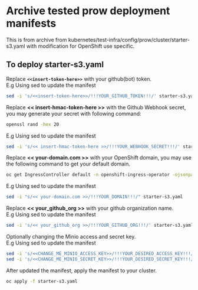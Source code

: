 # Archive tested prow deployment manifests
This is from archive from kubernetes/test-infra/config/prow/cluster/starter-s3.yaml with modification for OpenShift use specific.
## To deploy starter-s3.yaml
Replace **`<<insert-token-here>>`** with your github(bot) token.  
E.g Using sed to update the manifest
```bash
sed -i 's/<<insert-token-here>>/!!!YOUR_GITHUB_TOKEN!!!/' starter-s3.yaml
```
Replace **<< insert-hmac-token-here >>** with the Github Webhook secret, you may generate your secret with following command:
```bash
openssl rand -hex 20
```
E.g Using sed to update the manifest
```bash
sed -i 's/<< insert-hmac-token-here >>/!!!YOUR_WEBHOOK_SECRET!!!/' starter-s3.yaml
```
Replace **<< your-domain.com >>** with your OpenShift domain, you may use the following command to get your default domain.
```bash
oc get IngressController default -n openshift-ingress-operator -ojsonpath='{.status.domain}'
```
E.g Using sed to update the manifest
```bash
sed -i "s/<< your-domain.com >>/!!!YOUR_DOMAIN!!!/" starter-s3.yaml
```
Replace **<< your_github_org >>** with your github organization name.  
E.g Using sed to update the manifest
```bash
sed -i 's/<< your_github_org >>/!!!YOUR_GITHUB_ORG!!!/' starter-s3.yaml
```
Optionally changing the Minio access and secret key.  
E.g Using sed to update the manifest
```bash
sed -i 's/<<CHANGE_ME_MINIO_ACCESS_KEY>>/!!!YOUR_DESIRED_ACCESS_KEY!!!/' starter-s3.yaml
sed -i 's/<<CHANGE_ME_MINIO_SECRET_KEY>>/!!!YOUR_DESIRED_SECRET_KEY!!!/' starter-s3.yaml
```
After updated the manifest, apply the manifest to your cluster.
```bash
oc apply -f starter-s3.yaml
```
